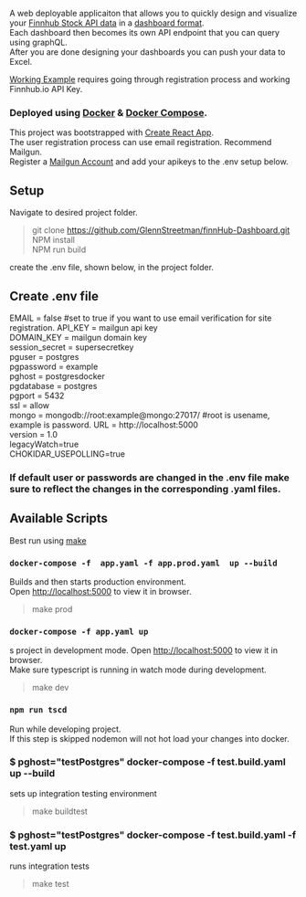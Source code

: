 A web deployable applicaiton that allows you to quickly design and visualize your [Finnhub Stock API data](https://finnhub.io/) in a [dashboard format](https://github.com/GlennStreetman/finnHub-Dashboard/blob/master/public/Example_small.jpg).  
Each dashboard then becomes its own API endpoint that you can query using graphQL.  
After you are done designing your dashboards you can push your data to Excel.

[Working Example](https://finn-dash.herokuapp.com/) requires going through registration process and working Finnhub.io API Key.

### Deployed using [Docker](https://www.docker.com/) & [Docker Compose](https://docs.docker.com/compose/).  
This project was bootstrapped with [Create React App](https://github.com/facebook/create-react-app).   
The user registration process can use email registration. Recommend Mailgun.  
Register a [Mailgun Account](https://www.mailgun.com/) and add your apikeys to the .env setup below.

## Setup  
Navigate to desired project folder.
>git clone https://github.com/GlennStreetman/finnHub-Dashboard.git  
>NPM install  
>NPM run build  

create the .env file, shown below, in the project folder.

## Create .env file

EMAIL = false     #set to true if you want to use email verification for site registration.
API_KEY = mailgun api key  
DOMAIN_KEY = mailgun domain key  
session_secret = supersecretkey  
pguser = postgres  
pgpassword = example  
pghost = postgresdocker  
pgdatabase = postgres  
pgport = 5432  
ssl = allow  
mongo = mongodb://root:example@mongo:27017/  #root is usename, example is password.
URL = http://localhost:5000  
version = 1.0  
legacyWatch=true  
CHOKIDAR_USEPOLLING=true  

### If default user or passwords are changed in the .env file make sure to reflect the changes in the corresponding .yaml files. 

## Available Scripts  
Best run using [make](https://www.gnu.org/software/make/)  

### `docker-compose -f  app.yaml -f app.prod.yaml  up --build`
Builds and then starts production environment.<br />
Open [http://localhost:5000](http://localhost:5000) to view it in browser.  
>make prod

### `docker-compose -f app.yaml up`
s project in development mode.
Open [http://localhost:5000](http://localhost:5000) to view it in browser.    
Make sure typescript is running in watch mode during development.  
>make dev

### `npm run tscd`  
Run while developing project.  
If this step is skipped nodemon will not hot load your changes into docker.

### $ pghost="testPostgres" docker-compose -f test.build.yaml up --build 
sets up integration testing environment
>make buildtest

### $ pghost="testPostgres" docker-compose -f test.build.yaml -f test.yaml up
runs integration tests
>make test
